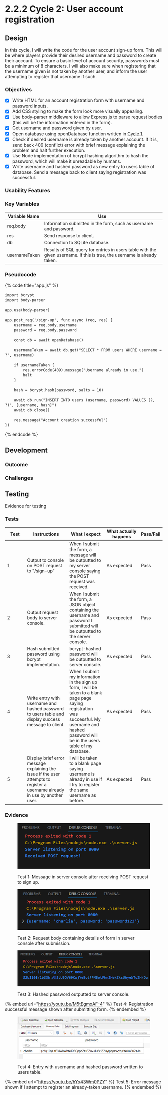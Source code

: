 # 2.2.2 Cycle 2: User account registration

## Design

In this cycle, I will write the code for the user account sign-up form. This will be where players provide their desired username and password to create their account. To ensure a basic level of account security, passwords must be a minimum of 8 characters. I will also make sure when registering that the username given is not taken by another user, and inform the user attempting to register that username if such.

### Objectives

* [x] Write HTML for an account registration form with username and password inputs.
* [x] Add CSS styling to make the form look more visually appealing.
* [x] Use body-parser middleware to allow Express.js to parse request bodies (this will be the information entered in the form).
* [x] Get username and password given by user.
* [x] Open database using openDatabase function written in [Cycle 1](2.2.1-cycle-1.md).
* [x] Check if desired username is already taken by another account. If it is, send back 409 (conflict) error with brief message explaining the problem and halt further execution.
* [x] Use Node implementation of bcrypt hashing algorithm to hash the password, which will make it unreadable by humans.
* [x] Write username and hashed password as new entry to users table of database. Send a message back to client saying registration was successful.

### Usability Features

### Key Variables

| Variable Name | Use                                                                                                                      |
| ------------- | ------------------------------------------------------------------------------------------------------------------------ |
| req.body      | Information submitted in the form, such as username and password.                                                        |
| res           | Send response to client.                                                                                                 |
| db            | Connection to SQLite database.                                                                                           |
| usernameTaken | Results of SQL query for entries in users table with the given username. If this is true, the username is already taken. |

### Pseudocode

{% code title="app.js" %}
```
import bcrypt
import body-parser

app.use(body-parser)

app.post_req('/sign-up', func async (req, res) {
    username = req.body.username
    password = req.body.password
    
    const db = await openDatabase()
    
    usernameTaken = await db.get("SELECT * FROM users WHERE username = ?", username)
    
    if usernameTaken {
        res.errorCode(409).message("Username already in use.")
        halt
    }
    
    hash = bcrypt.hash(password, salts = 10)
    
    await db.run("INSERT INTO users (username, password) VALUES (?, ?)", [username, hash]")
    await db.close()
    
    res.message("Account creation successful")
})
```
{% endcode %}

## Development

### Outcome



### Challenges



## Testing

Evidence for testing

### Tests

<table><thead><tr><th width="95">Test</th><th width="158">Instructions</th><th width="171">What I expect</th><th width="174">What actually happens</th><th>Pass/Fail</th></tr></thead><tbody><tr><td>1</td><td>Output to console on POST request to "/sign-up"</td><td>When I submit the form, a message will be outputted to my server console saying the POST request was received.</td><td>As expected</td><td>Pass</td></tr><tr><td>2</td><td>Output request body to server console.</td><td>When I submit the form, a JSON object containing the username and password I submitted will be outputted to the server console.</td><td>As expected</td><td>Pass</td></tr><tr><td>3</td><td>Hash submitted password using bcrypt implementation.</td><td>bcrypt-hashed password will be outputted to server console.</td><td>As expected</td><td>Pass</td></tr><tr><td>4</td><td>Write entry with username and hashed password to users table and display success message to client.</td><td>When I submit my information in the sign up form, I will be taken to a blank page page saying registration was successful. My username and hashed password will be in the users table of my database.</td><td>As expected</td><td>Pass</td></tr><tr><td>5</td><td>Display brief error message explaining the issue if the user attempts to register a username already in use by another user.</td><td>I will be taken to a blank page saying username is already in use if I try to register the same username as before.</td><td>As expected</td><td>Pass</td></tr></tbody></table>

### Evidence

<figure><img src="../.gitbook/assets/image (2) (1).png" alt=""><figcaption><p>Test 1: Message in server console after receiving POST request to sign up.</p></figcaption></figure>

<figure><img src="../.gitbook/assets/image (1) (1) (1) (1).png" alt=""><figcaption><p>Test 2: Request body containing details of form in server console after submission.</p></figcaption></figure>

<figure><img src="../.gitbook/assets/image (3) (1).png" alt=""><figcaption><p>Test 3: Hashed password outputted to server console.</p></figcaption></figure>

{% embed url="https://youtu.be/M5tEgmxAF-4" %}
Test 4: Registration successful message shown after submitting form.
{% endembed %}

<figure><img src="../.gitbook/assets/image (4) (1).png" alt=""><figcaption><p>Test 4: Entry with username and hashed password written to users table.</p></figcaption></figure>

{% embed url="https://youtu.be/hYx43Wm0PZY" %}
Test 5: Error message shown if I attempt to register an already-taken username.
{% endembed %}
